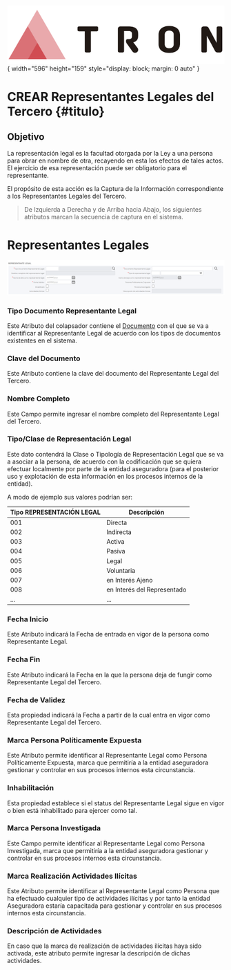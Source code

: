 ![Imagen LOGO](./00-Imagen/logo-TRON.png){ width="596" height="159" style="display: block; margin: 0 auto" }

# CREAR Representantes Legales del Tercero {#titulo}

## Objetivo

La representación legal es la facultad otorgada por la Ley a una persona para obrar en nombre de otra, recayendo en esta los efectos de tales actos. El ejercicio de esa representación puede ser obligatorio para el representante.

El propósito de esta acción es la Captura de la Información correspondiente a los Representantes Legales del Tercero.

>De Izquierda a Derecha y de Arriba hacia Abajo, los siguientes atributos marcan la secuencia de captura en el sistema.

# Representantes Legales

![Datos Básicos](./00-Imagen/Representantes-Legales.png)

### **Tipo Documento Representante Legal**

Este Atributo del colapsador contiene el [Documento][Documento] con el que se va a identificar al Representante Legal de acuerdo con los tipos de documentos existentes en el sistema.

### **Clave del Documento**

Este Atributo contiene la clave del documento del Representante Legal del Tercero.

### **Nombre Completo**

Este Campo permite ingresar el nombre completo del Representante Legal del Tercero.

### **Tipo/Clase de Representación Legal**

Este dato contendrá la Clase o Tipología de Representación Legal que se va a asociar a la persona, de acuerdo con la codificación que se quiera efectuar localmente por parte de la entidad aseguradora (para el posterior uso y explotación de esta información en los procesos internos de la entidad).

A modo de ejemplo sus valores podrían ser:

| Tipo REPRESENTACIÓN LEGAL |  Descripción                |
| -----------               | -----------                 |
| 001                       | Directa                     |
| 002                       | Indirecta                   |
| 003                       | Activa                      |
| 004                       | Pasiva                      |
| 005                       | Legal                       |
| 006                       | Voluntaria                  |
| 007                       | en Interés Ajeno            |
| 008                       | en Interés del Representado |
| ...                       | ...                         |

### **Fecha Inicio**

Este Atributo indicará la Fecha de entrada en vigor de la persona como Representante Legal.

### **Fecha Fin**

Este Atributo indicará la Fecha en la que la persona deja de fungir como Representante Legal del Tercero.

### **Fecha de Validez**

Esta propiedad indicará la Fecha a partir de la cual entra en vigor como Representante Legal del Tercero.

### **Marca Persona Políticamente Expuesta**

Este Atributo permite identificar al Representante Legal como Persona Políticamente Expuesta, marca que permitiría a la entidad aseguradora gestionar y controlar en sus procesos internos esta circunstancia.

### **Inhabilitación**

Esta propiedad establece si el status del Representante Legal sigue en vigor o bien está inhabilitado para ejercer como tal.

### **Marca Persona Investigada**

Este Campo permite identificar al Representante Legal como Persona Investigada, marca que permitiría a la entidad aseguradora gestionar y controlar en sus procesos internos esta circunstancia.

### **Marca Realización Actividades Ilícitas**

Este Atributo permite identificar al Representante Legal como Persona que ha efectuado cualquier tipo de actividades ilícitas y por tanto la entidad Aseguradora estaría capacitada para gestionar y controlar en sus procesos internos esta circunstancia.

### **Descripción de Actividades**

En caso que la marca de realización de actividades ilícitas haya sido activada, este atributo permite ingresar la descripción de dichas actividades.

[Documento]: <../../../../../../01-TRON/01-Documentacion/01-Modulos/02-Terceros/01-Definicion/01-Comun/DEFINICION-de-Documento-Identificativo.md#titulo>